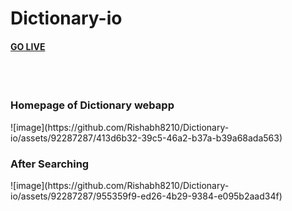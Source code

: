 # Dictionary-io 
<h4><a href="https://rishabh8210.github.io/Dictionary-io/">GO LIVE</a></h4><br><br>

<H3>Homepage of Dictionary webapp</H3>
![image](https://github.com/Rishabh8210/Dictionary-io/assets/92287287/413d6b32-39c5-46a2-b37a-b39a68ada563)

<h3>After Searching</h3>
![image](https://github.com/Rishabh8210/Dictionary-io/assets/92287287/955359f9-ed26-4b29-9384-e095b2aad34f)

